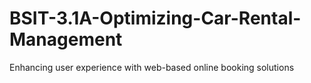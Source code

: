 # BSIT-3.1A-Optimizing-Car-Rental-Management
Enhancing user experience with web-based online booking solutions
